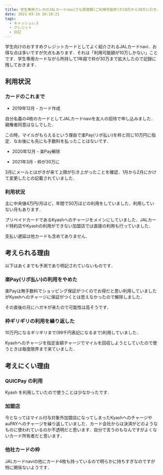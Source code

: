 ```yaml
---
title: 学生専用クレカのJALカードnaviでも限度額(ご利用可能枠)が10万から30万に引き上がった
date: 2021-03-16 16:18:21
tags: 
  - キャッシュレス
  - クレジット
  - 日記
---
```




学生向けのおすすめクレジットカードとしてよく紹介されるJALカードnavi．お得な点は多いですが欠点もあります．それは「利用可能額が10万しかない」ことです．学生専用カードながら所持して1年超で枠が30万まで拡大したので記録に残しておきます．

<!-- more -->

## 利用状況

### カードのこれまで

* 2019年12月 - カード作成

自分名義の4枚のカードとしてJALカードnaviを友人の招待で申し込みました．親権者同意はなしでした．

この時，マイルがもらえるという理由で楽Pay(リボ払い)を枠と同じ10万円に指定．なお後にも先にも手数料を払ったことはないです．

* 2020年12月 - 楽Pay解除

* 2021年3月 - 枠が30万に

3月にメールとはがきが来て上限が引き上がったことを確認．1月から2月にかけて変更したとの記載されていました．



### 利用状況

主に中央値4万円/月ほど，年間で50万ほどの利用をしていました．利用していない月もあります．

プリペイドカードであるKyashへのチャージをメインにしていました．JALカード特約店やKyashの利用ができない加盟店では直接の利用も行っていました．

支払い遅延は他カードも含めてありません．



## 考えられる理由

以下はあくまでも予測であり明記されていないものです．

### 楽Pay(リボ払い)の利用をやめた

楽Payは無手数料でショッピング保証がつくのでお得だと思い利用していましたがKyashへのチャージに保証がつくとは思えなかったので解除しました．

その直後の月にハガキが来たので可能性は高そうです．



### 枠ギリギリの利用を繰り返した

10万円になるギリギリまで(99千円表記になるまで)利用していました．

Kyashへのチャージを指定金額チャージでマイルを回収しようとしていたので使うときは毎度限界まで来ていました．



## 考えにくい理由

### QUICPay の利用

Kyash を利用していたので使うことは少なかったです．

### 加盟店

今となってはマイル付与対象外加盟店になってしまったKyashへのチャージやauPAYへのチャージを繰り返していました．カード会社からは決済がどのようなものに使われているのか不透明だと思います．自分で言うのもなんですがよくないカード所有者だと思います．

### 他社カードの枠

JALカードnaviの他にカード4枚も持っているので明らかに持ちすぎなのですが特に関係ないようです．

